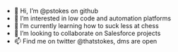 - 👋 Hi, I’m @pstokes on github
- 👀 I’m interested in low code and automation platforms
- 🌱 I’m currently learning how to suck less at chess
- 💞️ I’m looking to collaborate on Salesforce projects
- 📫 Find me on twitter @thatstokes, dms are open

<!---
pstokes/pstokes is a ✨ special ✨ repository because its `README.md` (this file) appears on your GitHub profile.
You can click the Preview link to take a look at your changes.
--->
